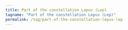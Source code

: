 ```yaml
---
title: Part of the constellation Lepus (Lep)
tagname: "Part of the constellation Lepus (Lep)"
permalink: /tag/part-of-the-constellation-lepus-lep
---
```

